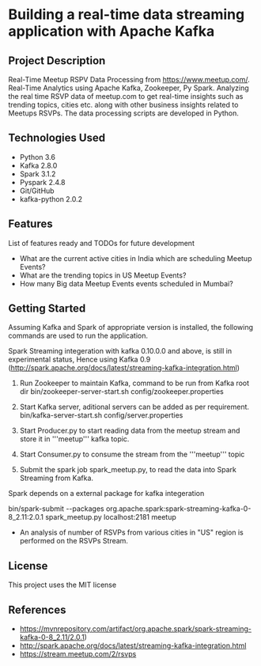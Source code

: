 # Building a real-time data streaming application with Apache Kafka
## Project Description

Real-Time Meetup RSPV Data Processing from https://www.meetup.com/. Real-Time Analytics using Apache Kafka, Zookeeper, Py Spark. Analyzing the real time RSVP data of meetup.com to get real-time insights such as trending topics, cities etc. along with other business insights related to Meetups RSVPs. The data processing scripts are developed in Python.

## Technologies Used
- Python 3.6
- Kafka 2.8.0
- Spark 3.1.2
- Pyspark 2.4.8
- Git/GitHub
- kafka-python 2.0.2

## Features
List of features ready and TODOs for future development

- What are the current active cities in India which are scheduling Meetup Events?
- What are the trending topics in US Meetup Events?
- How many Big data Meetup Events events scheduled in Mumbai?

## Getting Started
Assuming Kafka and Spark of appropriate version is installed, the following commands are used to run the application.

Spark Streaming integeration with kafka 0.10.0.0 and above, is still in experimental status, Hence using Kafka 0.9 (http://spark.apache.org/docs/latest/streaming-kafka-integration.html)

1. Run Zookeeper to maintain Kafka, command to be run from Kafka root dir
bin/zookeeper-server-start.sh config/zookeeper.properties

2. Start Kafka server, aditional servers can be added as per requirement.
bin/kafka-server-start.sh config/server.properties

3. Start Producer.py to start reading data from the meetup stream and store it in '''meetup''' kafka topic.

4. Start Consumer.py to consume the stream from the '''meetup''' topic

5. Submit the spark job spark_meetup.py, to read the data into Spark Streaming from Kafka.

Spark depends on a external package for kafka integeration

bin/spark-submit --packages org.apache.spark:spark-streaming-kafka-0-8_2.11:2.0.1 spark_meetup.py localhost:2181 meetup

- An analysis of number of RSVPs from various cities in "US" region is performed on the RSVPs Stream.

## License
This project uses the MIT license

## References
- https://mvnrepository.com/artifact/org.apache.spark/spark-streaming-kafka-0-8_2.11/2.0.1)
- http://spark.apache.org/docs/latest/streaming-kafka-integration.html
- https://stream.meetup.com/2/rsvps

